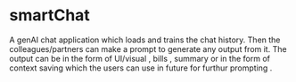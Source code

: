 # smartChat
A genAI chat application which loads and trains the chat history. Then the colleagues/partners can make a prompt to generate any output from it. The output can be in the form of UI/visual , bills , summary or in the form of context saving which the users can use  in future for furthur  prompting .

